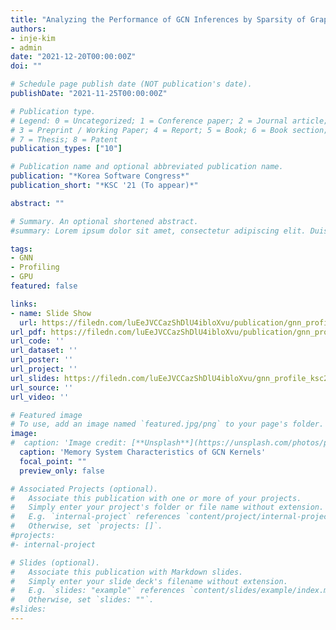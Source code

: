 ```yaml
---
title: "Analyzing the Performance of GCN Inferences by Sparsity of Graph Features"
authors:
- inje-kim
- admin
date: "2021-12-20T00:00:00Z"
doi: ""

# Schedule page publish date (NOT publication's date).
publishDate: "2021-11-25T00:00:00Z"

# Publication type.
# Legend: 0 = Uncategorized; 1 = Conference paper; 2 = Journal article;
# 3 = Preprint / Working Paper; 4 = Report; 5 = Book; 6 = Book section;
# 7 = Thesis; 8 = Patent
publication_types: ["10"]

# Publication name and optional abbreviated publication name.
publication: "*Korea Software Congress*"
publication_short: "*KSC '21 (To appear)*"

abstract: ""

# Summary. An optional shortened abstract.
#summary: Lorem ipsum dolor sit amet, consectetur adipiscing elit. Duis posuere tellus ac #convallis placerat. Proin tincidunt magna sed ex sollicitudin condimentum.

tags:
- GNN
- Profiling
- GPU
featured: false

links:
- name: Slide Show
  url: https://filedn.com/luEeJVCCazShDlU4ibloXvu/publication/gnn_profile_ksc21/gnn_profile_ksc21_slides.ppsx
url_pdf: https://filedn.com/luEeJVCCazShDlU4ibloXvu/publication/gnn_profile_ksc21/gnn_profile_ksc21.pdf
url_code: ''
url_dataset: ''
url_poster: ''
url_project: ''
url_slides: https://filedn.com/luEeJVCCazShDlU4ibloXvu/gnn_profile_ksc21/gnn_profile_ksc21_slides.pdf
url_source: ''
url_video: ''

# Featured image
# To use, add an image named `featured.jpg/png` to your page's folder. 
image:
#  caption: 'Image credit: [**Unsplash**](https://unsplash.com/photos/pLCdAaMFLTE)'
  caption: 'Memory System Characteristics of GCN Kernels'
  focal_point: ""
  preview_only: false

# Associated Projects (optional).
#   Associate this publication with one or more of your projects.
#   Simply enter your project's folder or file name without extension.
#   E.g. `internal-project` references `content/project/internal-project/index.md`.
#   Otherwise, set `projects: []`.
#projects:
#- internal-project

# Slides (optional).
#   Associate this publication with Markdown slides.
#   Simply enter your slide deck's filename without extension.
#   E.g. `slides: "example"` references `content/slides/example/index.md`.
#   Otherwise, set `slides: ""`.
#slides:
---
```

